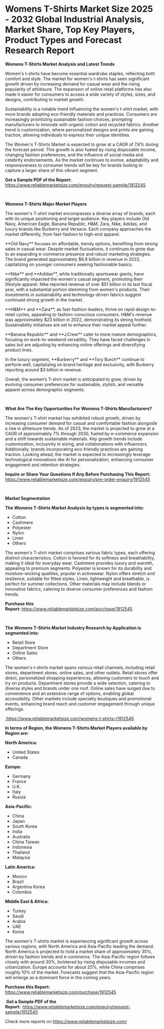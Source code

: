 <p><h1>Womens T-Shirts Market Size 2025 - 2032 Global Industrial Analysis, Market Share, Top Key Players, Product Types and Forecast Research Report</h1></p><p><strong>Womens T-Shirts Market Analysis and Latest Trends</strong></p>
<p><p>Women's t-shirts have become essential wardrobe staples, reflecting both comfort and style. The market for women's t-shirts has seen significant growth driven by increasing demand for casual wear and the rising popularity of athleisure. The expansion of online retail platforms has also made it easier for consumers to access a wide variety of styles, sizes, and designs, contributing to market growth. </p><p>Sustainability is a notable trend influencing the women's t-shirt market, with more brands adopting eco-friendly materials and practices. Consumers are increasingly prioritizing sustainable fashion choices, prompting manufacturers to innovate with organic cotton and recycled fabrics. Another trend is customization, where personalized designs and prints are gaining traction, allowing individuals to express their unique identities.</p><p>The Women's T-Shirts Market is expected to grow at a CAGR of 7.6% during the forecast period. This growth is also fueled by rising disposable income, changing fashion preferences, and the influence of social media and celebrity endorsements. As the market continues to evolve, adaptability and responsiveness to consumer trends will be key for brands looking to capture a larger share of this vibrant segment.</p></p>
<p><strong>Get a Sample PDF of the Report:&nbsp;</strong> <a href="https://www.reliablemarketsize.com/enquiry/request-sample/1912545?utm_campaign=1131&utm_medium=2&utm_source=Github&utm_content=ia&utm_term=10022025&utm_id=womens-t-shirts">https://www.reliablemarketsize.com/enquiry/request-sample/1912545</a></p>
<p>&nbsp;</p>
<p><strong>Womens T-Shirts Major Market Players</strong></p>
<p><p>The women's T-shirt market encompasses a diverse array of brands, each with its unique positioning and target audience. Key players include Old Navy, American Eagle, Banana Republic, H&M, Zara, Nike, Adidas, and luxury brands like Burberry and Versace. Each company approaches the market differently, from fast-fashion to high-end apparel.</p><p>**Old Navy** focuses on affordable, trendy options, benefiting from strong sales in casual wear. Despite market fluctuations, it continues to grow due to an expanding e-commerce presence and robust marketing strategies. The brand generated approximately $6.8 billion in revenue in 2022, capitalizing on younger consumers seeking fashionable basics.</p><p>**Nike** and **Adidas**, while traditionally sportswear giants, have significantly impacted the women's casual segment, promoting their lifestyle apparel. Nike reported revenue of over $51 billion in its last fiscal year, with a substantial portion stemming from women's products. Their investments in sustainability and technology-driven fabrics suggest continued strong growth in the market.</p><p>**H&M** and **Zara**, as fast-fashion leaders, thrive on rapid design-to-retail cycles, appealing to fashion-conscious consumers. H&M's revenue was approximately $23 billion in 2022, demonstrating its strong foothold. Sustainability initiatives are set to enhance their market appeal further.</p><p>**Banana Republic** and **J.Crew** cater to more mature demographics, focusing on work-to-weekend versatility. They have faced challenges in sales but are adjusting by enhancing online offerings and diversifying product lines.</p><p>In the luxury segment, **Burberry** and **Tory Burch** continue to perform well, capitalizing on brand heritage and exclusivity, with Burberry reporting around $3 billion in revenue. </p><p>Overall, the women’s T-shirt market is anticipated to grow, driven by evolving consumer preferences for sustainable, stylish, and versatile apparel across demographic segments.</p></p>
<p>&nbsp;</p>
<p><strong>What Are The Key Opportunities For Womens T-Shirts Manufacturers?</strong></p>
<p><p>The women's T-shirt market has exhibited robust growth, driven by increasing consumer demand for casual and comfortable fashion alongside a rise in athleisure trends. As of 2023, the market is projected to grow at a CAGR of approximately 7% through 2030, fueled by e-commerce expansion and a shift towards sustainable materials. Key growth trends include customization, inclusivity in sizing, and collaborations with influencers. Additionally, brands incorporating eco-friendly practices are gaining traction. Looking ahead, the market is expected to increasingly leverage technological innovations like AI for personalization, enhancing consumer engagement and retention strategies.</p></p>
<p><strong>Inquire or Share Your Questions If Any Before Purchasing This Report:</strong> <a href="https://www.reliablemarketsize.com/enquiry/pre-order-enquiry/1912545?utm_campaign=1131&utm_medium=2&utm_source=Github&utm_content=ia&utm_term=10022025&utm_id=womens-t-shirts">https://www.reliablemarketsize.com/enquiry/pre-order-enquiry/1912545</a></p>
<p>&nbsp;</p>
<p><strong>Market Segmentation</strong></p>
<p><strong>The Womens T-Shirts Market Analysis by types is segmented into:</strong></p>
<p><ul><li>Cotton</li><li>Cashmere</li><li>Polyester</li><li>Nylon</li><li>Linen</li><li>Others</li></ul></p>
<p><p>The women's T-shirt market comprises various fabric types, each offering distinct characteristics. Cotton is favored for its softness and breathability, making it ideal for everyday wear. Cashmere provides luxury and warmth, appealing to premium segments. Polyester is known for its durability and moisture-wicking qualities, popular in activewear. Nylon offers stretch and resilience, suitable for fitted styles. Linen, lightweight and breathable, is perfect for summer collections. Other materials may include blends or innovative fabrics, catering to diverse consumer preferences and fashion trends.</p></p>
<p><strong>Purchase this Report:&nbsp;</strong><a href="https://www.reliablemarketsize.com/purchase/1912545?utm_campaign=1131&utm_medium=2&utm_source=Github&utm_content=ia&utm_term=10022025&utm_id=womens-t-shirts">https://www.reliablemarketsize.com/purchase/1912545</a></p>
<p>&nbsp;</p>
<p><strong>The Womens T-Shirts Market Industry Research by Application is segmented into:</strong></p>
<p><ul><li>Retail Store</li><li>Department Store</li><li>Online Sales</li><li>Others</li></ul></p>
<p><p>The women's t-shirts market spans various retail channels, including retail stores, department stores, online sales, and other outlets. Retail stores offer direct, personalized shopping experiences, allowing customers to touch and try on products. Department stores provide a wide selection, catering to diverse styles and brands under one roof. Online sales have surged due to convenience and an extensive range of options, enabling global accessibility. Other markets include specialty boutiques and promotional events, enhancing brand reach and customer engagement through unique offerings.</p></p>
<p><a href="https://www.reliablemarketsize.com/womens-t-shirts-r1912545?utm_campaign=1131&utm_medium=2&utm_source=Github&utm_content=ia&utm_term=10022025&utm_id=womens-t-shirts">&nbsp;https://www.reliablemarketsize.com/womens-t-shirts-r1912545</a></p>
<p><strong>In terms of Region, the Womens T-Shirts Market Players available by Region are:</strong></p>
<p>
    <p> <strong> North America: </strong>
        <ul>
            <li>United States</li>
            <li>Canada</li>
        </ul>
        </p> 
    <p> <strong> Europe: </strong>
        <ul>
            <li>Germany</li>
            <li>France</li>
            <li>U.K.</li>
            <li>Italy</li>
            <li>Russia</li>
        </ul>
        </p> 
    <p> <strong> Asia-Pacific: </strong>
        <ul>
            <li>China</li>
            <li>Japan</li>
            <li>South Korea</li>
            <li>India</li>
            <li>Australia</li>
            <li>China Taiwan</li>
            <li>Indonesia</li>
            <li>Thailand</li>
            <li>Malaysia</li>
        </ul>
        </p> 
    <p> <strong> Latin America: </strong>
        <ul>
            <li>Mexico</li>
            <li>Brazil</li>
            <li>Argentina Korea</li>
            <li>Colombia</li>
        </ul>
        </p> 
    <p> <strong> Middle East & Africa: </strong>
        <ul>
            <li>Turkey</li>
            <li>Saudi</li>
            <li>Arabia</li>
            <li>UAE</li>
            <li>Korea</li>
        </ul>
    </p>
    </p>
<p><p>The women's T-shirts market is experiencing significant growth across various regions, with North America and Asia-Pacific leading the demand. North America is projected to hold a market share of approximately 35%, driven by fashion trends and e-commerce. The Asia-Pacific region follows closely with around 30%, bolstered by rising disposable incomes and urbanization. Europe accounts for about 25%, while China comprises roughly 10% of the market. Forecasts suggest that the Asia-Pacific region will emerge as a dominant force in the coming years.</p></p>
<p><strong>Purchase this Report: </strong><a href="https://www.reliablemarketsize.com/purchase/1912545?utm_campaign=1131&utm_medium=2&utm_source=Github&utm_content=ia&utm_term=10022025&utm_id=womens-t-shirts">https://www.reliablemarketsize.com/purchase/1912545</a></p>
<p>&nbsp;<strong>Get a Sample PDF of the Report:&nbsp;&nbsp;</strong><a href="https://www.reliablemarketsize.com/enquiry/request-sample/1912545?utm_campaign=1131&utm_medium=2&utm_source=Github&utm_content=ia&utm_term=10022025&utm_id=womens-t-shirts">https://www.reliablemarketsize.com/enquiry/request-sample/1912545</a></p>
<p><strong></strong></p>
<p>Check more reports on <a href="https://www.reliablemarketsize.com/?utm_campaign=1131&utm_medium=2&utm_source=Github&utm_content=ia&utm_term=10022025&utm_id=womens-t-shirts">https://www.reliablemarketsize.com/</a></p>
